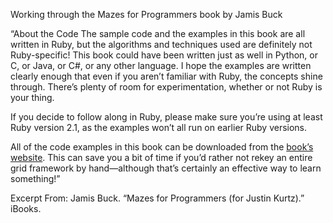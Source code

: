 Working through the Mazes for Programmers book by Jamis Buck

“About the Code
The sample code and the examples in this book are all written in Ruby, but the algorithms and techniques used are definitely not Ruby-specific! This book could have been written just as well in Python, or C, or Java, or C#, or any other language. I hope the examples are written clearly enough that even if you aren’t familiar with Ruby, the concepts shine through. There’s plenty of room for experimentation, whether or not Ruby is your thing.

If you decide to follow along in Ruby, please make sure you’re using at least Ruby version 2.1, as the examples won’t all run on earlier Ruby versions.

All of the code examples in this book can be downloaded from the [book’s website](https://pragprog.com/book/jbmaze/mazes-for-programmers). This can save you a bit of time if you’d rather not rekey an entire grid framework by hand—although that’s certainly an effective way to learn something!”

Excerpt From: Jamis Buck. “Mazes for Programmers (for Justin Kurtz).” iBooks.
